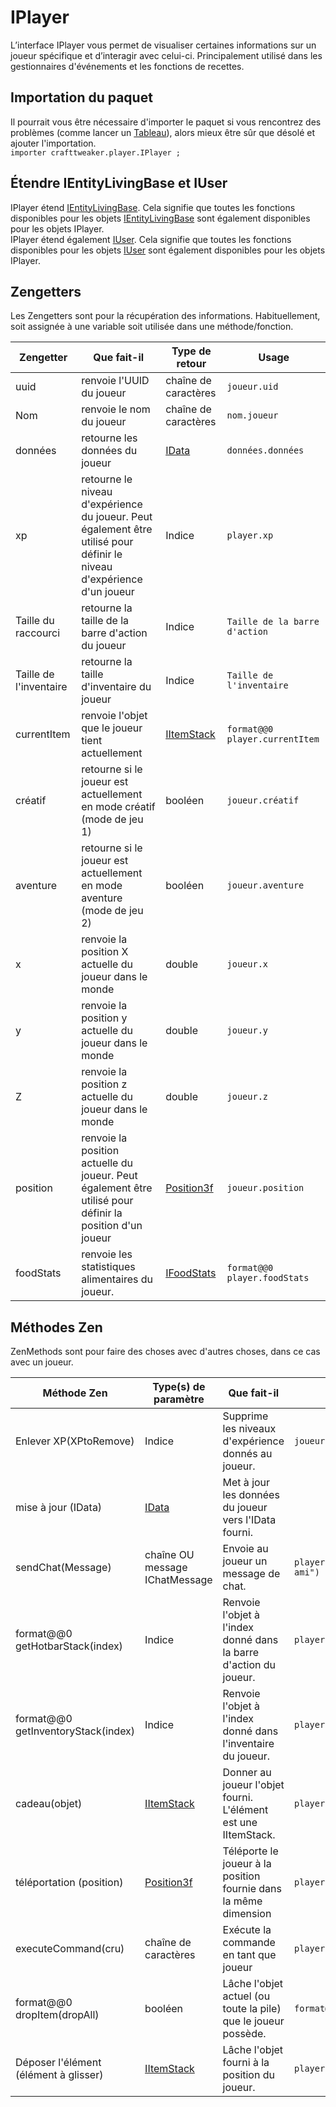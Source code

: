 # IPlayer

L’interface IPlayer vous permet de visualiser certaines informations sur un joueur spécifique et d’interagir avec celui-ci. Principalement utilisé dans les gestionnaires d'événements et les fonctions de recettes.

## Importation du paquet

Il pourrait vous être nécessaire d'importer le paquet si vous rencontrez des problèmes (comme lancer un [Tableau](/AdvancedFunctions/Arrays_and_Loops/)), alors mieux être sûr que désolé et ajouter l'importation.  
`importer crafttweaker.player.IPlayer ;`

## Étendre IEntityLivingBase et IUser

IPlayer étend [IEntityLivingBase](/Vanilla/Entities/IEntityLivingBase/). Cela signifie que toutes les fonctions disponibles pour les objets [IEntityLivingBase](/Vanilla/Entities/IEntityLivingBase/) sont également disponibles pour les objets IPlayer.  
IPlayer étend également [IUser](/Vanilla/Players/IUser/). Cela signifie que toutes les fonctions disponibles pour les objets [IUser](/Vanilla/Players/IUser/) sont également disponibles pour les objets IPlayer.

## Zengetters

Les Zengetters sont pour la récupération des informations. Habituellement, soit assignée à une variable soit utilisée dans une méthode/fonction.

| Zengetter              | Que fait-il                                                                                                            | Type de retour                             | Usage                          |
| ---------------------- | ---------------------------------------------------------------------------------------------------------------------- | ------------------------------------------ | ------------------------------ |
| uuid                   | renvoie l'UUID du joueur                                                                                               | chaîne de caractères                       | `joueur.uid`                   |
| Nom                    | renvoie le nom du joueur                                                                                               | chaîne de caractères                       | `nom.joueur`                   |
| données                | retourne les données du joueur                                                                                         | [IData](/Vanilla/Data/IData/)              | `données.données`              |
| xp                     | retourne le niveau d'expérience du joueur. Peut également être utilisé pour définir le niveau d'expérience d'un joueur | Indice                                     | `player.xp`                    |
| Taille du raccourci    | retourne la taille de la barre d'action du joueur                                                                      | Indice                                     | `Taille de la barre d'action`  |
| Taille de l'inventaire | retourne la taille d'inventaire du joueur                                                                              | Indice                                     | `Taille de l'inventaire`       |
| currentItem            | renvoie l'objet que le joueur tient actuellement                                                                       | [IItemStack](/Vanilla/Items/IItemStack/)   | `format@@0 player.currentItem` |
| créatif                | retourne si le joueur est actuellement en mode créatif (mode de jeu 1)                                                 | booléen                                    | `joueur.créatif`               |
| aventure               | retourne si le joueur est actuellement en mode aventure (mode de jeu 2)                                                | booléen                                    | `joueur.aventure`              |
| x                      | renvoie la position X actuelle du joueur dans le monde                                                                 | double                                     | `joueur.x`                     |
| y                      | renvoie la position y actuelle du joueur dans le monde                                                                 | double                                     | `joueur.y`                     |
| Z                      | renvoie la position z actuelle du joueur dans le monde                                                                 | double                                     | `joueur.z`                     |
| position               | renvoie la position actuelle du joueur. Peut également être utilisé pour définir la position d'un joueur               | [Position3f](/Vanilla/Utils/Position3f/)   | `joueur.position`              |
| foodStats              | renvoie les statistiques alimentaires du joueur.                                                                       | [IFoodStats](/Vanilla/Players/IFoodStats/) | `format@@0 player.foodStats`   |

## Méthodes Zen

ZenMethods sont pour faire des choses avec d'autres choses, dans ce cas avec un joueur.

| Méthode Zen                           | Type(s) de paramètre                     | Que fait-il                                                       | Exemple                                     |
| ------------------------------------- | ---------------------------------------- | ----------------------------------------------------------------- | ------------------------------------------- |
| Enlever XP(XPtoRemove)                | Indice                                   | Supprime les niveaux d'expérience donnés au joueur.               | `joueur.enlève XP(1)`                       |
| mise à jour (IData)                   | [IData](/Vanilla/Data/IData/)            | Met à jour les données du joueur vers l'IData fourni.             |                                             |
| sendChat(Message)                     | chaîne OU message IChatMessage           | Envoie au joueur un message de chat.                              | `player.sendChat("Bonjour mon vieil ami")`  |
| format@@0 getHotbarStack(index)       | Indice                                   | Renvoie l'objet à l'index donné dans la barre d'action du joueur. | `player.getHotbarStack(3)`                  |
| format@@0 getInventoryStack(index)    | Indice                                   | Renvoie l'objet à l'index donné dans l'inventaire du joueur.      | `player.getInventoryStack(3)`               |
| cadeau(objet)                         | [IItemStack](/Vanilla/Items/IItemStack/) | Donner au joueur l'objet fourni. L'élément est une IItemStack.    | `player.give(<minecraft:gold_ingot>)` |
| téléportation (position)              | [Position3f](/Vanilla/Utils/Position3f/) | Téléporte le joueur à la position fournie dans la même dimension  | `player.teleport(position)`                 |
| executeCommand(cru)                   | chaîne de caractères                     | Exécute la commande en tant que joueur                            | `player.executeCommand("kill")`             |
| format@@0 dropItem(dropAll)           | booléen                                  | Lâche l'objet actuel (ou toute la pile) que le joueur possède.    | `format@@0 player.dropItem(false)`          |
| Déposer l'élément (élément à glisser) | [IItemStack](/Vanilla/Items/IItemStack/) | Lâche l'objet fourni à la position du joueur.                     | `player.dropItem(<minecraft:dirt>)`   |